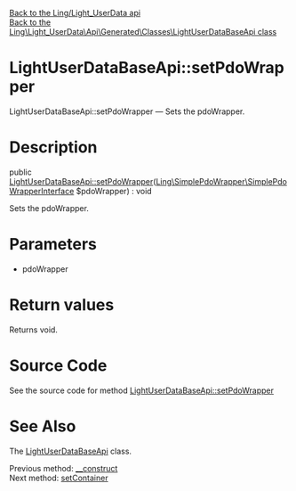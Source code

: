 [Back to the Ling/Light_UserData api](https://github.com/lingtalfi/Light_UserData/blob/master/doc/api/Ling/Light_UserData.md)<br>
[Back to the Ling\Light_UserData\Api\Generated\Classes\LightUserDataBaseApi class](https://github.com/lingtalfi/Light_UserData/blob/master/doc/api/Ling/Light_UserData/Api/Generated/Classes/LightUserDataBaseApi.md)


LightUserDataBaseApi::setPdoWrapper
================



LightUserDataBaseApi::setPdoWrapper — Sets the pdoWrapper.




Description
================


public [LightUserDataBaseApi::setPdoWrapper](https://github.com/lingtalfi/Light_UserData/blob/master/doc/api/Ling/Light_UserData/Api/Generated/Classes/LightUserDataBaseApi/setPdoWrapper.md)([Ling\SimplePdoWrapper\SimplePdoWrapperInterface](https://github.com/lingtalfi/SimplePdoWrapper/blob/master/doc/api/Ling/SimplePdoWrapper/SimplePdoWrapperInterface.md) $pdoWrapper) : void




Sets the pdoWrapper.




Parameters
================


- pdoWrapper

    


Return values
================

Returns void.








Source Code
===========
See the source code for method [LightUserDataBaseApi::setPdoWrapper](https://github.com/lingtalfi/Light_UserData/blob/master/Api/Generated/Classes/LightUserDataBaseApi.php#L53-L56)


See Also
================

The [LightUserDataBaseApi](https://github.com/lingtalfi/Light_UserData/blob/master/doc/api/Ling/Light_UserData/Api/Generated/Classes/LightUserDataBaseApi.md) class.

Previous method: [__construct](https://github.com/lingtalfi/Light_UserData/blob/master/doc/api/Ling/Light_UserData/Api/Generated/Classes/LightUserDataBaseApi/__construct.md)<br>Next method: [setContainer](https://github.com/lingtalfi/Light_UserData/blob/master/doc/api/Ling/Light_UserData/Api/Generated/Classes/LightUserDataBaseApi/setContainer.md)<br>

